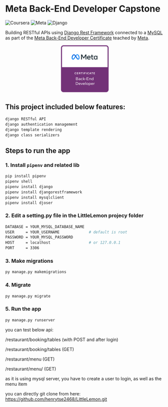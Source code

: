 # Meta Back-End Developer Capstone

![Coursera](https://img.shields.io/badge/Coursera-0747a6?style=flat&logo=coursera&logoColor=white)
![Meta](https://img.shields.io/badge/Meta-0668E1?style=flat&logo=meta&logoColor=white)
![Django](https://img.shields.io/badge/Django-092e20?style=flat&logo=django&logoColor=white)

Building RESTful APIs using [Django Rest Framework](https://www.django-rest-framework.org/) connected to a [MySQL](https://dev.mysql.com/downloads/) as part of the [Meta Back-End Developer Certificate](https://www.coursera.org/professional-certificates/meta-back-end-developer) teached by [Meta](https://www.facebook.com/business/learn/back-end-back-end-developer-certificate-coursera).

<p align="center">
    <a href="https://www.credly.com/org/facebook-blueprint/badge/meta-back-end-developer-certificate">
        <img src="LittleLemon/restaurant/static/img/cert.png" width="30%" height="30%" />
    </a>
</p>

## This project included below features:
```bash
django RESTful API
django authentication management
django template rendering
django class serializers
```

## Steps to run the app

### 1. Install `pipenv` and related lib

```bash
pip install pipenv
pipenv shell
pipenv install django
pipenv install djangorestframework
pipenv install mysqlclient
pipenv install djoser
```

### 2. Edit a setting.py file in the LittleLemon projecy folder

```bash
DATABASE = YOUR_MYSQL_DATABASE_NAME
USER     = YOUR_USERNAME             # default is root
PASSWORD = YOUR_MYSQL_PASSWORD
HOST     = localhost                 # or 127.0.0.1
PORT     = 3306
```

### 3. Make migrations

```bash
py manage.py makemigrations
```

### 4. Migrate

```bash
py manage.py migrate
```

### 5. Run the app

```bash
py manage.py runserver
```

you can test below api:

/restaurant/booking/tables (with POST and after login)

/restaurant/booking/tables (GET)

/restaurant/menu (GET)

/restaurant/menu/<int> (GET)

as it is using mysql server, 
you have to create a user to login, as well as the menu item

you can directly git clone from here: https://github.com/henrytse2468/LittleLemon.git